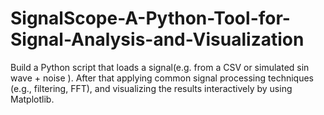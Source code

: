 # SignalScope-A-Python-Tool-for-Signal-Analysis-and-Visualization
Build a Python script that loads a signal(e.g. from a CSV or simulated sin wave + noise ). After that applying common signal processing techniques (e.g., filtering, FFT), and visualizing the results interactively by using Matplotlib.
